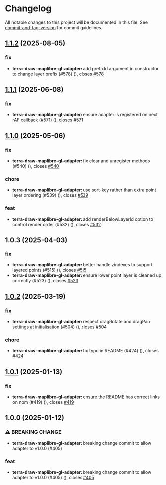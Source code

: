 # Changelog

All notable changes to this project will be documented in this file. See [commit-and-tag-version](https://github.com/absolute-version/commit-and-tag-version) for commit guidelines.

## [1.1.2](https://github.com/JamesLMilner/terra-draw/compare/terra-draw-maplibre-gl-adapter@1.1.1...terra-draw-maplibre-gl-adapter@1.1.2) (2025-08-05)


### fix

* **terra-draw-maplibre-gl-adapter:** add prefixId argument in constructor to change layer prefix (#578) ([](https://github.com/JamesLMilner/terra-draw/commit/21e225f74f4c15822a51f5b779e132e22c36a651)), closes [#578](https://github.com/JamesLMilner/terra-draw/issues/578)

## [1.1.1](https://github.com/JamesLMilner/terra-draw/compare/terra-draw-maplibre-gl-adapter@1.1.0...terra-draw-maplibre-gl-adapter@1.1.1) (2025-06-08)


### fix

* **terra-draw-maplibre-gl-adapter:** ensure adapter is registered on next rAF callback (#571) ([](https://github.com/JamesLMilner/terra-draw/commit/1b3a84e8e4974f84b72e6ba15aea863aa4e9dc14)), closes [#571](https://github.com/JamesLMilner/terra-draw/issues/571)

## [1.1.0](https://github.com/JamesLMilner/terra-draw/compare/terra-draw-maplibre-gl-adapter@1.0.3...terra-draw-maplibre-gl-adapter@1.1.0) (2025-05-06)


### fix

* **terra-draw-maplibre-gl-adapter:** fix clear and unregister methods (#540) ([](https://github.com/JamesLMilner/terra-draw/commit/53ba278b40c10b476587029dd82aa8a590bcec68)), closes [#540](https://github.com/JamesLMilner/terra-draw/issues/540)


### chore

* **terra-draw-maplibre-gl-adapter:** use sort-key rather than extra point layer ordering (#539) ([](https://github.com/JamesLMilner/terra-draw/commit/e15b6a2f093e18feea97a869a4db41121ab6d524)), closes [#539](https://github.com/JamesLMilner/terra-draw/issues/539)


### feat

* **terra-draw-maplibre-gl-adapter:** add renderBelowLayerId option to control render order (#532) ([](https://github.com/JamesLMilner/terra-draw/commit/46e446651f716cb5582c37e72dc74b63c34587f1)), closes [#532](https://github.com/JamesLMilner/terra-draw/issues/532)

## [1.0.3](https://github.com/JamesLMilner/terra-draw/compare/terra-draw-maplibre-gl-adapter@1.0.2...terra-draw-maplibre-gl-adapter@1.0.3) (2025-04-03)


### fix

* **terra-draw-maplibre-gl-adapter:** better handle zindexes to support layered points (#515) ([](https://github.com/JamesLMilner/terra-draw/commit/18e62883db2e60b53e2f4a9c2568a6ee6a194bea)), closes [#515](https://github.com/JamesLMilner/terra-draw/issues/515)
* **terra-draw-maplibre-gl-adapter:** ensure lower point layer is cleaned up correctly (#523) ([](https://github.com/JamesLMilner/terra-draw/commit/0652adf730439b8735651a735eea46ad12c99a06)), closes [#523](https://github.com/JamesLMilner/terra-draw/issues/523)

## [1.0.2](https://github.com/JamesLMilner/terra-draw/compare/terra-draw-maplibre-gl-adapter@1.0.1...terra-draw-maplibre-gl-adapter@1.0.2) (2025-03-19)


### fix

* **terra-draw-maplibre-gl-adapter:** respect dragRotate and dragPan settings at initialisation (#504) ([](https://github.com/JamesLMilner/terra-draw/commit/fedcea7281843928744f1ea78d8f2e942b9878c6)), closes [#504](https://github.com/JamesLMilner/terra-draw/issues/504)


### chore

* **terra-draw-maplibre-gl-adapter:** fix typo in README (#424) ([](https://github.com/JamesLMilner/terra-draw/commit/374c779dd701de5c41ff2decba0152b8f8f78791)), closes [#424](https://github.com/JamesLMilner/terra-draw/issues/424)

## [1.0.1](https://github.com/JamesLMilner/terra-draw/compare/terra-draw-maplibre-gl-adapter@1.0.0...terra-draw-maplibre-gl-adapter@1.0.1) (2025-01-13)


### fix

* **terra-draw-maplibre-gl-adapter:** ensure the README has correct links on npm (#419) ([](https://github.com/JamesLMilner/terra-draw/commit/ccaa50632d6e954389111bbe63fee79bdb7f6a06)), closes [#419](https://github.com/JamesLMilner/terra-draw/issues/419)

## 1.0.0 (2025-01-12)


### ⚠ BREAKING CHANGE

* **terra-draw-maplibre-gl-adapter:** breaking change commit to allow adapter to v1.0.0 (#405)

### feat

* **terra-draw-maplibre-gl-adapter:** breaking change commit to allow adapter to v1.0.0 (#405) ([](https://github.com/JamesLMilner/terra-draw/commit/5a0cd54196a2a208b79c18755ec99891bee4e173)), closes [#405](https://github.com/JamesLMilner/terra-draw/issues/405)
